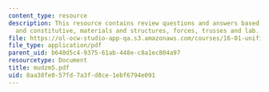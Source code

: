 ```yaml
---
content_type: resource
description: This resource contains review questions and answers based on compatibility
  and constitutive, materials and structures, forces, trusses and lab.
file: https://ol-ocw-studio-app-qa.s3.amazonaws.com/courses/16-01-unified-engineering-i-ii-iii-iv-fall-2005-spring-2006/8aa38fe057fd7a3fd8ce1ebf6794e091_mudzm5.pdf
file_type: application/pdf
parent_uid: b640d5c4-9375-61ab-448e-c8a1ec804a97
resourcetype: Document
title: mudzm5.pdf
uid: 8aa38fe0-57fd-7a3f-d8ce-1ebf6794e091
---
```

